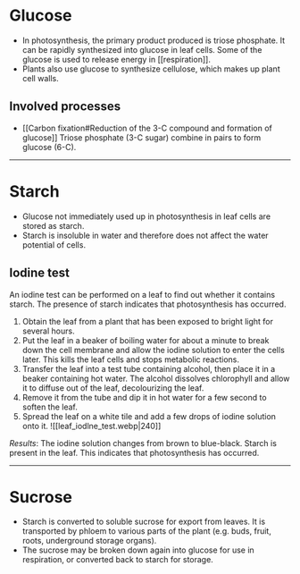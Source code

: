 # Glucose
- In photosynthesis, the primary product produced is triose phosphate. It can be rapidly synthesized into glucose in leaf cells. Some of the glucose is used to release energy in [[respiration]].
- Plants also use glucose to synthesize cellulose, which makes up plant cell walls.

## Involved processes
- [[Carbon fixation#Reduction of the 3-C compound and formation of glucose]]
  Triose phosphate (3-C sugar) combine in pairs to form glucose (6-C).


<hr>

# Starch
- Glucose not immediately used up in photosynthesis in leaf cells are stored as starch.
- Starch is insoluble in water and therefore does not affect the water potential of cells.

## Iodine test
An iodine test can be performed on a leaf to find out whether it contains starch. The presence of starch indicates that photosynthesis has occurred.

1. Obtain the leaf from a plant that has been exposed to bright light for several hours.
2. Put the leaf in a beaker of boiling water for about a minute to break down the cell membrane and allow the iodine solution to enter the cells later. This kills the leaf cells and stops metabolic reactions.
3. Transfer the leaf into a test tube containing alcohol, then place it in a beaker containing hot water. The alcohol <span class="hi-blue">dissolves chlorophyll</span> and allow it to diffuse out of the leaf, decolourizing the leaf.
4. Remove it from the tube and dip it in hot water for a few second to soften the leaf.
5. Spread the leaf on a white tile and add a few drops of iodine solution onto it.
   ![[leaf_iodlne_test.webp|240]]

*Results*:
The iodine solution changes from brown to blue-black. Starch is present in the leaf. This indicates that photosynthesis has occurred.


<hr>

# Sucrose
- Starch is converted to soluble sucrose for export from leaves. It is transported by phloem to various parts of the plant (e.g. buds, fruit, roots, underground storage organs).
- The sucrose may be broken down again into glucose for use in respiration, or converted back to starch for storage.
